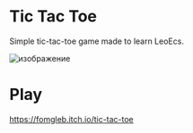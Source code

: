 # Tic Tac Toe
Simple tic-tac-toe game made to learn LeoEcs.

![изображение](https://user-images.githubusercontent.com/60964034/198892946-f6e85639-2c74-43e4-b51a-4c96a6c56121.png)

# Play
https://fomgleb.itch.io/tic-tac-toe
